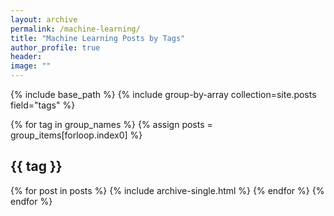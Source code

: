 ```yaml
---
layout: archive
permalink: /machine-learning/
title: "Machine Learning Posts by Tags"
author_profile: true
header:
image: ""
---
```



{% include base_path %}
{% include group-by-array collection=site.posts field="tags" %}

{% for tag in group_names %}
{% assign posts = group_items[forloop.index0] %}
<h2 id="{{ tag | slugify }}" class="archive__subtitle">{{ tag }}</h2>
{% for post in posts %}
  {% include archive-single.html %}
{% endfor %}
{% endfor %}
